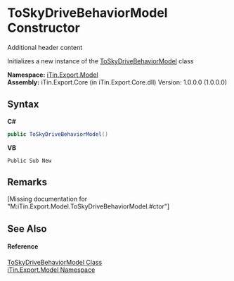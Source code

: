 # ToSkyDriveBehaviorModel Constructor 
Additional header content 

Initializes a new instance of the <a href="a90a5701-411d-5022-3ac6-2927c032340a">ToSkyDriveBehaviorModel</a> class

**Namespace:**&nbsp;<a href="ef57ffcc-e95e-b212-5a46-9aa6f5a3511f">iTin.Export.Model</a><br />**Assembly:**&nbsp;iTin.Export.Core (in iTin.Export.Core.dll) Version: 1.0.0.0 (1.0.0.0)

## Syntax

**C#**<br />
``` C#
public ToSkyDriveBehaviorModel()
```

**VB**<br />
``` VB
Public Sub New
```


## Remarks
\[Missing <remarks> documentation for "M:iTin.Export.Model.ToSkyDriveBehaviorModel.#ctor"\]

## See Also


#### Reference
<a href="a90a5701-411d-5022-3ac6-2927c032340a">ToSkyDriveBehaviorModel Class</a><br /><a href="ef57ffcc-e95e-b212-5a46-9aa6f5a3511f">iTin.Export.Model Namespace</a><br />